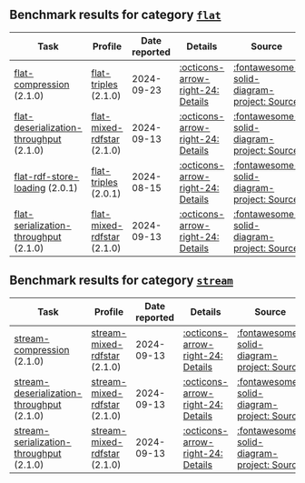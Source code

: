 ## Benchmark results for category [`flat`](https://w3id.org/riverbench/v/dev/categories/flat)

Task | Profile | Date reported | Details | Source
--- | --- | --- | --- | ---
[flat-compression](https://w3id.org/riverbench/v/dev/tasks/flat-compression) (2.1.0) | [flat-triples](https://w3id.org/riverbench/v/dev/profiles/flat-triples) (2.1.0) | 2024-09-23 | [:octicons-arrow-right-24: Details](https://w3id.org/riverbench/v/dev/tasks/flat-compression/results#RAwM2QhCBEnQNB2QeWmtAoxj0g3gEQQYwWiqF1i8XSNBQ) | [:fontawesome-solid-diagram-project: Source](https://w3id.org/np/RAwM2QhCBEnQNB2QeWmtAoxj0g3gEQQYwWiqF1i8XSNBQ)
[flat-deserialization-throughput](https://w3id.org/riverbench/v/dev/tasks/flat-deserialization-throughput) (2.1.0) | [flat-mixed-rdfstar](https://w3id.org/riverbench/v/dev/profiles/flat-mixed-rdfstar) (2.1.0) | 2024-09-13 | [:octicons-arrow-right-24: Details](https://w3id.org/riverbench/v/dev/tasks/flat-deserialization-throughput/results#RAtmEEd56vH0MPOZ5tXJJ6UZUKjbWd2EBnZRtXEFX5OnY) | [:fontawesome-solid-diagram-project: Source](https://w3id.org/np/RAtmEEd56vH0MPOZ5tXJJ6UZUKjbWd2EBnZRtXEFX5OnY)
[flat-rdf-store-loading](https://w3id.org/riverbench/v/dev/tasks/flat-rdf-store-loading) (2.0.1) | [flat-triples](https://w3id.org/riverbench/v/dev/profiles/flat-triples) (2.0.1) | 2024-08-15 | [:octicons-arrow-right-24: Details](https://w3id.org/riverbench/v/dev/tasks/flat-rdf-store-loading/results#RAyFZlqsYQ_w-j5cah_gI8WBIZxiVSM4ocWHD_tnyjLxs) | [:fontawesome-solid-diagram-project: Source](https://w3id.org/np/RAyFZlqsYQ_w-j5cah_gI8WBIZxiVSM4ocWHD_tnyjLxs)
[flat-serialization-throughput](https://w3id.org/riverbench/v/dev/tasks/flat-serialization-throughput) (2.1.0) | [flat-mixed-rdfstar](https://w3id.org/riverbench/v/dev/profiles/flat-mixed-rdfstar) (2.1.0) | 2024-09-13 | [:octicons-arrow-right-24: Details](https://w3id.org/riverbench/v/dev/tasks/flat-serialization-throughput/results#RAp7uZ1ny8ycRNBgUPN7Kad_P3i2kolRTMxb8T29L3wBs) | [:fontawesome-solid-diagram-project: Source](https://w3id.org/np/RAp7uZ1ny8ycRNBgUPN7Kad_P3i2kolRTMxb8T29L3wBs)


## Benchmark results for category [`stream`](https://w3id.org/riverbench/v/dev/categories/stream)

Task | Profile | Date reported | Details | Source
--- | --- | --- | --- | ---
[stream-compression](https://w3id.org/riverbench/v/dev/tasks/stream-compression) (2.1.0) | [stream-mixed-rdfstar](https://w3id.org/riverbench/v/dev/profiles/stream-mixed-rdfstar) (2.1.0) | 2024-09-13 | [:octicons-arrow-right-24: Details](https://w3id.org/riverbench/v/dev/tasks/stream-compression/results#RAGrE5KKZf4FeAAu7MoaIWBQmgave7TLS_9LNu9vZi-_M) | [:fontawesome-solid-diagram-project: Source](https://w3id.org/np/RAGrE5KKZf4FeAAu7MoaIWBQmgave7TLS_9LNu9vZi-_M)
[stream-deserialization-throughput](https://w3id.org/riverbench/v/dev/tasks/stream-deserialization-throughput) (2.1.0) | [stream-mixed-rdfstar](https://w3id.org/riverbench/v/dev/profiles/stream-mixed-rdfstar) (2.1.0) | 2024-09-13 | [:octicons-arrow-right-24: Details](https://w3id.org/riverbench/v/dev/tasks/stream-deserialization-throughput/results#RAvhuNcn-wJqqlt62ICv5Z5mjCGcZTFMV8U7CNWeOPjTo) | [:fontawesome-solid-diagram-project: Source](https://w3id.org/np/RAvhuNcn-wJqqlt62ICv5Z5mjCGcZTFMV8U7CNWeOPjTo)
[stream-serialization-throughput](https://w3id.org/riverbench/v/dev/tasks/stream-serialization-throughput) (2.1.0) | [stream-mixed-rdfstar](https://w3id.org/riverbench/v/dev/profiles/stream-mixed-rdfstar) (2.1.0) | 2024-09-13 | [:octicons-arrow-right-24: Details](https://w3id.org/riverbench/v/dev/tasks/stream-serialization-throughput/results#RA96VtFAKh_eRMsdKoLC3DHs6d-py8FOihFHFhFSQH48U) | [:fontawesome-solid-diagram-project: Source](https://w3id.org/np/RA96VtFAKh_eRMsdKoLC3DHs6d-py8FOihFHFhFSQH48U)


